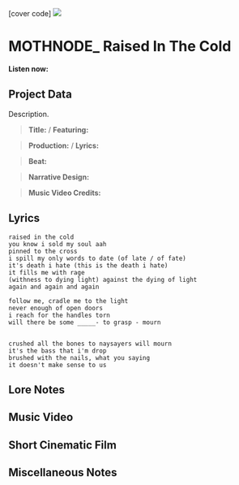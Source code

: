 [cover code] ![](57175019_319474918741616_8502199518755923887_n.jpg)

# MOTHNODE_ Raised In The Cold

**Listen now:** 

## Project Data

Description.

> **Title:**  / **Featuring:** 

> **Production:**  / **Lyrics:** 

> **Beat:**

> **Narrative Design:**

> **Music Video Credits:**


## Lyrics

```
raised in the cold 
you know i sold my soul aah
pinned to the cross 
i spill my only words to date (of late / of fate)
it's death i hate (this is the death i hate)
it fills me with rage
(withness to dying light) against the dying of light
again and again and again

follow me, cradle me to the light
never enough of open doors
i reach for the handles torn
will there be some _____- to grasp - mourn


crushed all the bones to naysayers will mourn
it's the bass that i'm drop
brushed with the nails, what you saying
it doesn't make sense to us

```

## Lore Notes

## Music Video

## Short Cinematic Film

## Miscellaneous Notes
